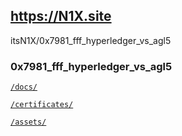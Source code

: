 ## https://N1X.site

itsN1X/0x7981_fff_hyperledger_vs_agl5

### 0x7981_fff_hyperledger_vs_agl5

[`/docs/`](cerificates/)


[`/certificates/`](cerificates/about.md)


[`/assets/`](assets/about.md)
